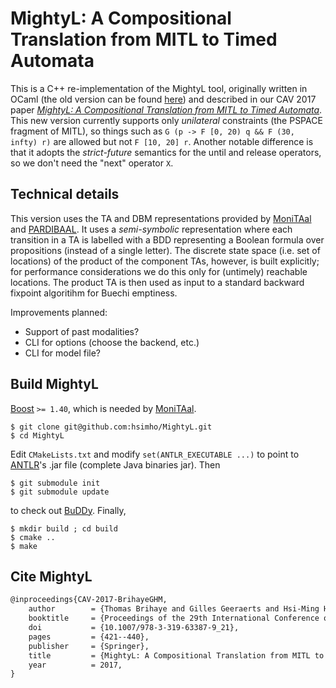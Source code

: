 # MightyL: A Compositional Translation from MITL to Timed Automata

This is a C++ re-implementation of the MightyL tool, originally written in OCaml (the old version
can be found [here](https://verif.ulb.ac.be/mightyl/)) and described in
our CAV 2017 paper [*MightyL: A Compositional Translation from MITL to Timed Automata*](https://hal.science/hal-01525524).
This new version currently supports only *unilateral* constraints (the PSPACE fragment of MITL), so things such
as ```G (p -> F [0, 20) q && F (30, infty) r)``` are allowed but not ```F [10, 20] r```.
Another notable difference is that it adopts the *strict-future* semantics for the until and release operators, so we don't need the "next" operator ```X```.

## Technical details

This version uses the TA and DBM representations provided by 
[MoniTAal](https://github.com/DEIS-Tools/MoniTAal) and [PARDIBAAL](https://github.com/DEIS-Tools/PARDIBAAL).
It uses a *semi-symbolic* representation where
each transition in a TA is labelled with a BDD representing a Boolean formula over propositions
(instead of a single letter).
The discrete state space (i.e. set of locations) of the product of the component TAs, however, is built explicitly;
for performance considerations we do this only for (untimely) reachable locations.
The product TA is then used as input to a standard backward fixpoint algoritihm for Buechi
emptiness.

Improvements planned:
- Support of past modalities?
- CLI for options (choose the backend, etc.)
- CLI for model file?

## Build MightyL
[Boost](https://www.boost.org/) ```>= 1.40```, which is needed by [MoniTAal](https://github.com/DEIS-Tools/MoniTAal).
```console
$ git clone git@github.com:hsimho/MightyL.git
$ cd MightyL
```
Edit ```CMakeLists.txt``` and modify ```set(ANTLR_EXECUTABLE ...)``` to point to [ANTLR](https://www.antlr.org/download.html)'s .jar file (complete Java binaries jar). Then

```
$ git submodule init
$ git submodule update
```
to check out [BuDDy](https://github.com/SSoelvsten/buddy). Finally,
```
$ mkdir build ; cd build
$ cmake ..
$ make
```

## Cite MightyL 

```latex
@inproceedings{CAV-2017-BrihayeGHM,
	author        = {Thomas Brihaye and Gilles Geeraerts and Hsi-Ming Ho and Benjamin Monmege},
	booktitle     = {Proceedings of the 29th International Conference on Computer Aided Verification, Part I},
	doi           = {10.1007/978-3-319-63387-9_21},
	pages         = {421--440},
	publisher     = {Springer},
	title         = {MightyL: A Compositional Translation from MITL to Timed Automata},
	year          = 2017,
}
```
